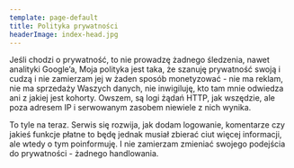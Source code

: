 ```yaml
---
template: page-default
title: Polityka prywatności
headerImage: index-head.jpg
---
```

Jeśli chodzi o prywatność, to nie prowadzę żadnego śledzenia, nawet analityki Google’a, Moja polityka jest taka, że szanuję prywatność swoją i cudzą i nie zamierzam jej w żaden sposób monetyzować - nie ma reklam, nie ma sprzedaży Waszych danych, nie inwigiluję, kto tam mnie odwiedza ani z jakiej jest kohorty. Owszem, są logi żądań HTTP, jak wszędzie, ale poza adresem IP i serwowanym zasobem niewiele z nich wynika. 

To tyle na teraz. Serwis się rozwija, jak dodam logowanie, komentarze czy jakieś funkcje płatne to będę jednak musiał zbierać ciut więcej informacji, ale wtedy o tym poinformuję. I nie zamierzam zmieniać swojego podejścia do prywatności - żadnego handlowania.
